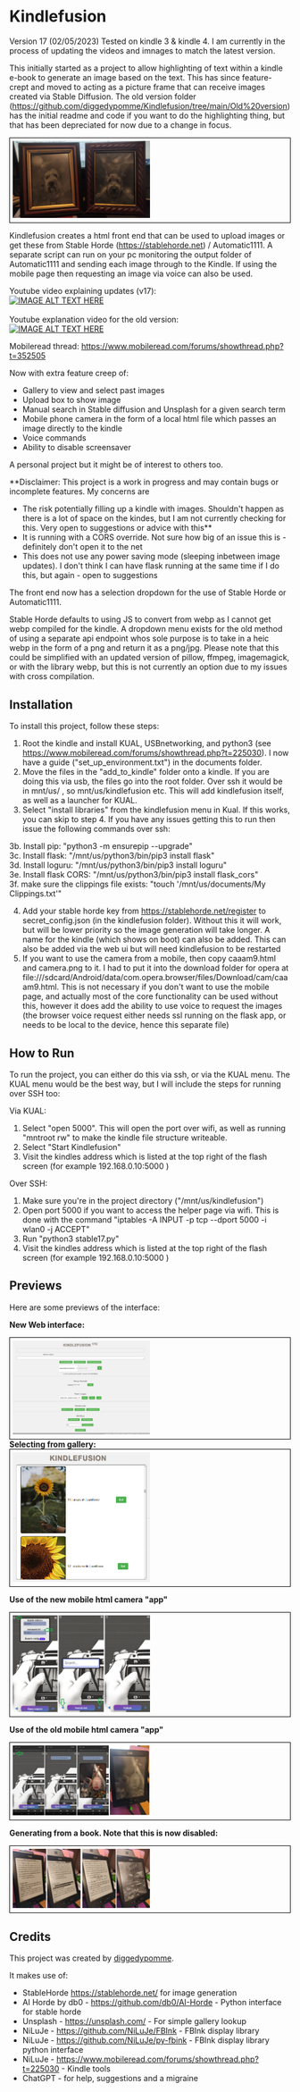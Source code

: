 # Kindlefusion 

Version 17 (02/05/2023)
Tested on kindle 3 & kindle 4. I am currently in the process of updating the videos and imnages to match the latest version. 

This initially started as a project to allow highlighting of text within a kindle e-book to generate an image based on the text. This has since feature-crept and moved to acting as a picture frame that can receive images created via Stable Diffusion. The old version folder (https://github.com/diggedypomme/Kindlefusion/tree/main/Old%20version) has the initial readme and code if you want to do the highlighting thing, but that has been depreciated for now due to a change in focus.

<div style="border: 1px solid black; padding: 5px; display: inline-block;">
  <img src="/documentation/1682950016238.jpeg" alt="Camera Preview" style="max-width: 50%; height: auto;">
</div>
<BR>

Kindlefusion creates a html front end that can be used to upload images or get these from Stable Horde (https://stablehorde.net) / Automatic1111. A separate script can run on your pc monitoring the output folder of Automatic1111 and sending each image through to the Kindle. If using the mobile page then requesting an image via voice can also be used.

Youtube video explaining updates (v17):
<BR>
[![IMAGE ALT TEXT HERE](https://img.youtube.com/vi/1u91N8Ai91s/0.jpg)](https://youtu.be/1u91N8Ai91s)
<BR><BR>
Youtube explanation video for the old version:
<BR>
[![IMAGE ALT TEXT HERE](https://img.youtube.com/vi/SueGVpyrgG8/0.jpg)](https://www.youtube.com/watch?v=SueGVpyrgG8)

Mobileread thread: https://www.mobileread.com/forums/showthread.php?t=352505

Now with extra feature creep of:
- Gallery to view and select past images
- Upload box to show image
- Manual search in Stable diffusion and Unsplash for a given search term
- Mobile phone camera in the form of a local html file which passes an image directly to the kindle
- Voice commands
- Ability to disable screensaver

A personal project but it might be of interest to others too. 

**Disclaimer: This project is a work in progress and may contain bugs or incomplete features.
My concerns are 
- The risk potentially filling up a kindle with images. Shouldn't happen as there is a lot of space on the kindes, but I am not currently checking for this. Very open to suggestions or advice with this**
- It is running with a CORS override. Not sure how big of an issue this is - definitely don't open it to the net
- This does not use any power saving mode (sleeping inbetween image updates). I don't think I can have flask running at the same time if I do this, but again - open to suggestions


The front end now has a selection dropdown for the use of Stable Horde or Automatic1111. 

Stable Horde defaults to using JS to convert from webp as I cannot get webp compiled for the kindle. A dropdown menu exists for the old method of using a separate api endpoint whos sole purpose is to take in a heic webp in the form of a png and return it as a png/jpg. Please note that this could be simplified with an updated version of pillow, ffmpeg, imagemagick, or with the library webp, but this is not currently an option due to my issues with cross compilation.

## Installation

To install this project, follow these steps:

1. Root the kindle and install KUAL, USBnetworking, and python3 (see https://www.mobileread.com/forums/showthread.php?t=225030). I now have a guide ("set_up_environment.txt") in the documents folder. 
2. Move the files in the "add_to_kindle" folder onto a kindle. If you are doing this via usb, the files go into the root folder. Over ssh it would be in mnt/us/ , so mnt/us/kindlefusion  etc. This will add kindlefusion itself, as well as a launcher for KUAL.
3. Select "install libraries" from the kindlefusion menu in Kual. If this works, you can skip to step 4. If you have any issues getting this to run then issue the following commands over ssh:

3b. Install pip: "python3 -m ensurepip --upgrade"<BR>
3c. Install flask: "/mnt/us/python3/bin/pip3 install flask"<BR>
3d. Install loguru: "/mnt/us/python3/bin/pip3 install loguru"<BR>
3e. Install flask CORS: "/mnt/us/python3/bin/pip3 install flask_cors"<BR>
3f. make sure the clippings file exists: "touch  '/mnt/us/documents/My Clippings.txt'"<BR>

4. Add your stable horde key from https://stablehorde.net/register to secret_config.json (in the kindlefusion folder). Without this it will work, but will be lower priority so the image generation will take longer. A name for the kindle (which shows on boot) can also be added. This can also be added via the web ui but will need kindlefusion to be restarted
5. If you want to use the camera from a mobile, then copy caaam9.html and camera.png to it. I had to put it into the download folder for opera at file:///sdcard/Android/data/com.opera.browser/files/Download/cam/caaam9.html. This is not necessary if you don't want to use the mobile page, and actually most of the core functionality can be used without this, however it does add the ability to use voice to request the images (the browser voice request either needs ssl running on the flask app, or needs to be local to the device, hence this separate file)



## How to Run

To run the project, you can either do this via ssh, or via the KUAL menu. The KUAL menu would be the best way, but I will include the steps for running over SSH too:

Via KUAL:
1. Select "open 5000". This will open the port over wifi, as well as running "mntroot rw" to make the kindle file structure writeable.
2. Select "Start Kindlefusion"
3. Visit the kindles address which is listed at the top right of the flash screen (for example 192.168.0.10:5000 )

Over SSH:
1. Make sure you're in the project directory ("/mnt/us/kindlefusion")
2. Open port 5000 if you want to access the helper page via wifi. This is done with the command "iptables -A INPUT -p tcp --dport 5000 -i wlan0 -j ACCEPT"
3. Run "python3 stable17.py"
4. Visit the kindles address which is listed at the top right of the flash screen (for example 192.168.0.10:5000 )


## Previews

Here are some previews of the interface:

<strong>New Web interface:</strong>
<div style="border: 1px solid black; padding: 5px; display: inline-block;">
  <img src="/documentation/kf17ui.png" alt="Interface Preview" style="max-width: 50%; height: auto;">
</div>

<br>
<strong>Selecting from gallery:</strong>
<div style="border: 1px solid black; padding: 5px; display: inline-block;">
  <img src="/documentation/gallery.png" alt="Gallery Preview" style="max-width: 50%; height: auto;">
</div>
<br>

<strong>Use of the new mobile html camera "app"</strong>
<div style="border: 1px solid black; padding: 5px; display: inline-block;">
  <img src="/documentation/caaam_mini.png" alt="Camera Preview" style="max-width: 50%; height: auto;">
</div>

<strong>Use of the old mobile html camera "app"</strong>
<div style="border: 1px solid black; padding: 5px; display: inline-block;">
  <img src="/documentation/camera.png" alt="Camera Preview" style="max-width: 50%; height: auto;">
</div>



<strong>Generating from a book. Note that this is now disabled:</strong>
<div style="border: 1px solid black; padding: 5px; display: inline-block;">
  <img src="/documentation/lookup.png" alt="Interface Preview" style="max-width: 50%; height: auto;">
</div>
<br>








## Credits

This project was created by [diggedypomme](https://github.com/diggedypomme). 

It makes use of:

- StableHorde https://stablehorde.net/ for image generation
- AI Horde by db0 - https://github.com/db0/AI-Horde - Python interface for stable horde
- Unsplash  - https://unsplash.com/ - For simple gallery lookup
- NiLuJe  - https://github.com/NiLuJe/FBInk - FBInk display library
- NiLuJe  - https://github.com/NiLuJe/py-fbink - FBInk display library python interface
- NiLuJe  - https://www.mobileread.com/forums/showthread.php?t=225030 - Kindle tools
- ChatGPT - for help, suggestions and a migraine
